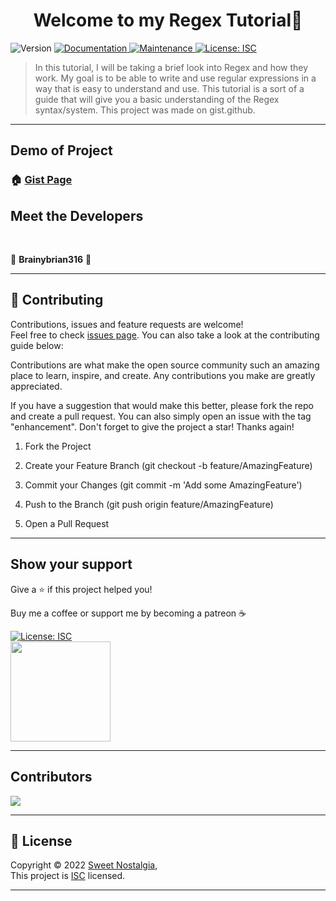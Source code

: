 
<h1 align="center">Welcome to my Regex Tutorial👋</h1>
<p>
  <img alt="Version" src="https://img.shields.io/badge/version-1.0.0-blue.svg?cacheSeconds=2592000" />
  <a href="https://github.com/Brainybrian316/Regex-Tutorial#readme" target="_blank">
    <img alt="Documentation" src="https://img.shields.io/badge/documentation-yes-brightgreen.svg" />
  </a>
  <a href="https://github.com/Brainybrian316/Regex-Tutorial/graphs/commit-activity" target="_blank">
    <img alt="Maintenance" src="https://img.shields.io/badge/Maintained%3F-yes-green.svg" />
  </a>
  <a href="https://opensource.org/licenses/MIT" target="_blank">
    <img alt="License: ISC" src="https://img.shields.io/badge/License-ISC-GREEN.svg" />
  </a>
</p>

> In this tutorial, I will be taking a brief look into Regex and how they work. My goal is to be able to write and use regular expressions in a way that is easy to understand and use. This tutorial is a sort of a guide that will give you a basic understanding of the Regex syntax/system. This project was made on gist.github.

***
## Demo of Project 

### 🏠 [Gist Page](https://gist.github.com/Brainybrian316/21b3827db22234ea94fb4fef27cbe105)

## Meet the Developers
&nbsp;

👤 **Brainybrian316** 🚀

***

## 🤝 Contributing


Contributions, issues and feature requests are welcome!<br />Feel free to check [issues page](https://github.com/Brainybrian316/Sweet-Nostalgia/issues). You can also take a look at the contributing guide below: 
&nbsp;

Contributions are what make the open source community such an amazing place to learn, inspire, and create. Any contributions you make are greatly appreciated.

If you have a suggestion that would make this better, please fork the repo and create a pull request. You can also simply open an issue with the tag "enhancement". Don't forget to give the project a star! Thanks again!

1. Fork the Project

2. Create your Feature Branch (git checkout -b feature/AmazingFeature)

3. Commit your Changes (git commit -m 'Add some AmazingFeature')

4. Push to the Branch (git push origin feature/AmazingFeature)

5. Open a Pull Request

***
## Show your support


<p> Give a ⭐️ if this project helped you! </p>
<p> Buy me a coffee or support me by becoming a patreon ☕️ </p>

<a href="https://www.buymeacoffee.com/brainybrian316" target="_blank">
 <img alt="License: ISC" src="https://img.shields.io/badge/Buy%20Me%20a%20Coffee-ffdd00?style=for-the-badge&logo=buy-me-a-coffee&logoColor=black" />
</a>  
  <br>
<a href="https://www.patreon.com/brainybrian316">
 <img src="https://c5.patreon.com/external/logo/become_a_patron_button@2x.png" width="160">
</a>

***

## Contributors
<a href="https://github.com/Brainybrian316/Sweet-Nostalgia/graphs/contributors">
  <img src="https://contrib.rocks/image?repo=Brainybrian316/Sweet-Nostalgia" />
</a>

***

## 📝 License

Copyright © 2022 [Sweet Nostalgia](https://opensource.org/licenses/MIT),
<br>
This project is [ISC](https://opensource.org/licenses/MIT) licensed.

***

